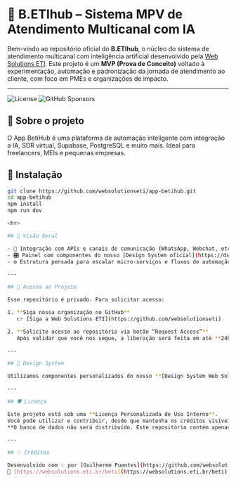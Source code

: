 # 🧠 B.ETIhub – Sistema MPV de Atendimento Multicanal com IA

Bem-vindo ao repositório oficial do **B.ETIhub**, o núcleo do sistema de atendimento multicanal com inteligência artificial desenvolvido pela 
[Web Solutions ETI](https://websolutions.eti.br). Este projeto é um **MVP (Prova de Conceito)** voltado à experimentação, automação e padronização da jornada de atendimento 
ao cliente, com foco em PMEs e organizações de impacto.

---

![License](https://img.shields.io/github/license/websolutionseti/app-betihub)
![GitHub Sponsors](https://img.shields.io/github/sponsors/websolutionseti)

## 🤖 Sobre o projeto

O App BetiHub é uma plataforma de automação inteligente com integração a IA, SDR virtual, Supabase, PostgreSQL e muito mais. Ideal para freelancers, MEIs e pequenas empresas.

## 🚀 Instalação

```bash
git clone https://github.com/websolutionseti/app-betihub.git
cd app-betihub
npm install
npm run dev

<hr> 

## 🚀 Visão Geral

- 🔁 Integração com APIs e canais de comunicação (WhatsApp, Webchat, etc.)
- 🎛️ Painel com componentes do nosso [Design System oficial](https://ds.websolutions.eti.br)
- ⚙️ Estrutura pensada para escalar micro-serviços e fluxos de automação com suporte ao `n8n`, `Chatwoot`, `Supabase` e outras ferramentas open source.

---

## 🧩 Acesso ao Projeto

Esse repositório é privado. Para solicitar acesso:

1. **Siga nossa organização no GitHub**  
   👉 [Siga a Web Solutions ETI](https://github.com/websolutionseti)

2. **Solicite acesso ao repositório via botão “Request Access”**  
   Após validar que você nos segue, a liberação será feita em até **24h**.

---

## 🧠 Design System

Utilizamos componentes personalizados do nosso **[Design System Web Solutions ETI](https://ds.websolutions.eti.br/)** para garantir consistência visual e agilidade no desenvolvimento frontend.

---

## 🛡️ Licença

Este projeto está sob uma **Licença Personalizada de Uso Interno**.  
Você pode utilizar e contribuir, desde que mantenha os créditos visíveis na interface ou documentação.  
**O banco de dados não será distribuído. Este repositório contém apenas os mocks.**

---

## ✨ Créditos

Desenvolvido com 💡 por [Guilherme Puentes](https://github.com/websolutionseti) e equipe Web Solutions ETI  
🔗 [https://websolutions.eti.br/beti](https://websolutions.eti.br/beti)

